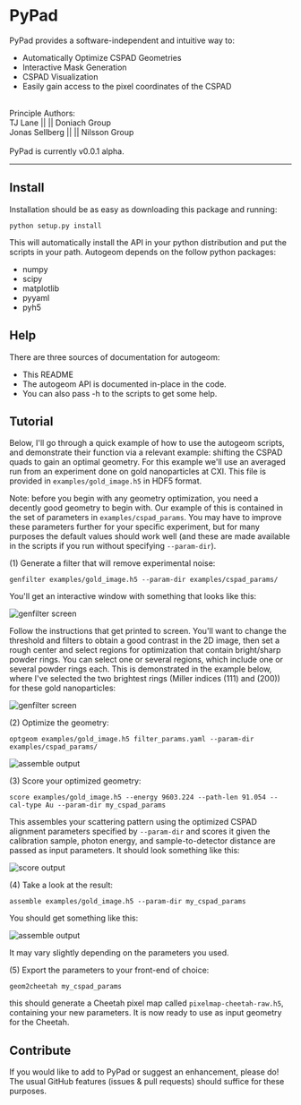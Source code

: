 PyPad
========

PyPad provides a software-independent and intuitive way to:

* Automatically Optimize CSPAD Geometries
* Interactive Mask Generation
* CSPAD Visualization
* Easily gain access to the pixel coordinates of the CSPAD

<br>
Principle Authors:<br>
TJ Lane        ||  <tjlane@stanford.edu>         ||  Doniach Group<br>
Jonas Sellberg ||  <sellberg@slac.stanford.edu>  ||  Nilsson Group<br>
<br>
PyPad is currently v0.0.1 alpha.

--------------------------------------------------------------------------------


Install
-------

Installation should be as easy as downloading this package and running:

`python setup.py install`

This will automatically install the API in your python distribution and put the scripts in your path. Autogeom depends on the follow python packages:

* numpy
* scipy
* matplotlib
* pyyaml
* pyh5


Help
----

There are three sources of documentation for autogeom:

* This README
* The autogeom API is documented in-place in the code.
* You can also pass -h to the scripts to get some help.


Tutorial
--------
Below, I'll go through a quick example of how to use the autogeom scripts, and demonstrate their function via a relevant example: shifting the CSPAD quads to gain an optimal geometry. For this example we'll use an averaged run from an experiment done on gold nanoparticles at CXI. This file is provided in `examples/gold_image.h5` in HDF5 format.

Note: before you begin with any geometry optimization, you need a decently good geometry to begin with. Our example of this is contained in the set of parameters in `examples/cspad_params`. You may have to improve these parameters further for your specific experiment, but for many purposes the default values should work well (and these are made available in the scripts if you run without specifying `--param-dir`).


(1) Generate a filter that will remove experimental noise:

`genfilter examples/gold_image.h5 --param-dir examples/cspad_params/`

You'll get an interactive window with something that looks like this:

![genfilter screen](https://raw.github.com/tjlane/pypad/master/doc/images/genfilter-init.png)

Follow the instructions that get printed to screen. You'll want to change the threshold and filters to obtain a good contrast in the 2D image, then set a rough center and select regions for optimization that contain bright/sharp powder rings. You can select one or several regions, which include one or several powder rings each. This is demonstrated in the example below, where I've selected the two brightest rings (Miller indices (111) and (200)) for these gold nanoparticles:

![genfilter screen](https://raw.github.com/tjlane/pypad/master/doc/images/genfilter-opt.png)


(2) Optimize the geometry:

`optgeom examples/gold_image.h5 filter_params.yaml --param-dir examples/cspad_params/`

![assemble output](https://raw.github.com/tjlane/pypad/master/doc/images/optgeom.png)


(3) Score your optimized geometry:

`score examples/gold_image.h5 --energy 9603.224 --path-len 91.054 --cal-type Au --param-dir my_cspad_params`

This assembles your scattering pattern using the optimized CSPAD alignment parameters specified by `--param-dir` and scores it given the calibration sample, photon energy, and sample-to-detector distance are passed as input parameters. It should look something like this:

![score output](https://raw.github.com/tjlane/pypad/master/doc/images/score-gold.png)


(4) Take a look at the result:

`assemble examples/gold_image.h5 --param-dir my_cspad_params`

You should get something like this:

![assemble output](https://raw.github.com/tjlane/pypad/master/doc/images/assembled-gold.png)

It may vary slightly depending on the parameters you used.


(5) Export the parameters to your front-end of choice:

`geom2cheetah my_cspad_params`

this should generate a Cheetah pixel map called `pixelmap-cheetah-raw.h5`, containing your new parameters. It is now ready to use as input geometry for the Cheetah.


Contribute
----------

If you would like to add to PyPad or suggest an enhancement, please do! The usual GitHub features (issues & pull requests) should suffice for these purposes.
